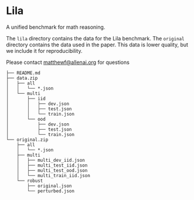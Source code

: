 # Lila

A unified benchmark for math reasoning.

The `lila` directory contains the data for the Lila benchmark.
The `original` directory contains the data used in the paper. 
This data is lower quality, but we include it for reproducibility.

Please contact matthewf@allenai.org for questions

```
├── README.md
├── data.zip
│   ├── all
│   │   └── *.json
│   └── multi
│       ├── iid
│       │   ├── dev.json
│       │   ├── test.json
│       │   └── train.json
│       └── ood
│           ├── dev.json
│           ├── test.json
│           └── train.json
└── original.zip
    ├── all
    │   └── *.json
    ├── multi
    │   ├── multi_dev_iid.json
    │   ├── multi_test_iid.json
    │   ├── multi_test_ood.json
    │   └── multi_train_iid.json
    └── robust
        ├── original.json
        └── perturbed.json
```
